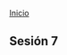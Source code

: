 <!-- No borrar o modificar -->
[Inicio](./index.md)

## Sesión 7 


<!-- Su documentación aquí -->





